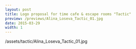 ```yaml
---
layout: post
title: Logo proposal for time cafe & escape rooms "Tactic"
preview: /previews/Alina_Loseva_Tactic_01.jpg
date: 2015-03-29
width: 1
---
```

/assets/tactic/Alina_Loseva_Tactic_01.jpg
